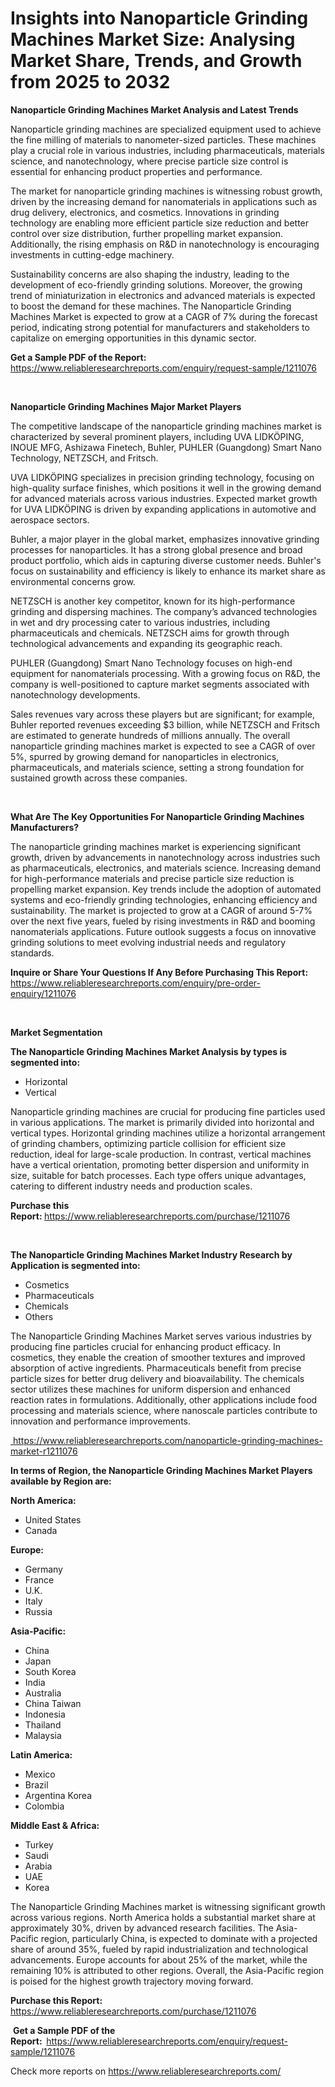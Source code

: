<p><h1>Insights into Nanoparticle Grinding Machines Market Size: Analysing Market Share, Trends, and Growth from 2025 to 2032</h1></p><p><strong>Nanoparticle Grinding Machines Market Analysis and Latest Trends</strong></p>
<p><p>Nanoparticle grinding machines are specialized equipment used to achieve the fine milling of materials to nanometer-sized particles. These machines play a crucial role in various industries, including pharmaceuticals, materials science, and nanotechnology, where precise particle size control is essential for enhancing product properties and performance. </p><p>The market for nanoparticle grinding machines is witnessing robust growth, driven by the increasing demand for nanomaterials in applications such as drug delivery, electronics, and cosmetics. Innovations in grinding technology are enabling more efficient particle size reduction and better control over size distribution, further propelling market expansion. Additionally, the rising emphasis on R&D in nanotechnology is encouraging investments in cutting-edge machinery. </p><p>Sustainability concerns are also shaping the industry, leading to the development of eco-friendly grinding solutions. Moreover, the growing trend of miniaturization in electronics and advanced materials is expected to boost the demand for these machines. The Nanoparticle Grinding Machines Market is expected to grow at a CAGR of 7% during the forecast period, indicating strong potential for manufacturers and stakeholders to capitalize on emerging opportunities in this dynamic sector.</p></p>
<p><strong>Get a Sample PDF of the Report:&nbsp;</strong> <a href="https://www.reliableresearchreports.com/enquiry/request-sample/1211076?utm_campaign=3054&utm_medium=2&utm_source=Github&utm_content=ia&utm_term=24032025&utm_id=nanoparticle-grinding-machines">https://www.reliableresearchreports.com/enquiry/request-sample/1211076</a></p>
<p>&nbsp;</p>
<p><strong>Nanoparticle Grinding Machines Major Market Players</strong></p>
<p><p>The competitive landscape of the nanoparticle grinding machines market is characterized by several prominent players, including UVA LIDKÖPING, INOUE MFG, Ashizawa Finetech, Buhler, PUHLER (Guangdong) Smart Nano Technology, NETZSCH, and Fritsch. </p><p>UVA LIDKÖPING specializes in precision grinding technology, focusing on high-quality surface finishes, which positions it well in the growing demand for advanced materials across various industries. Expected market growth for UVA LIDKÖPING is driven by expanding applications in automotive and aerospace sectors.</p><p>Buhler, a major player in the global market, emphasizes innovative grinding processes for nanoparticles. It has a strong global presence and broad product portfolio, which aids in capturing diverse customer needs. Buhler's focus on sustainability and efficiency is likely to enhance its market share as environmental concerns grow.</p><p>NETZSCH is another key competitor, known for its high-performance grinding and dispersing machines. The company’s advanced technologies in wet and dry processing cater to various industries, including pharmaceuticals and chemicals. NETZSCH aims for growth through technological advancements and expanding its geographic reach.</p><p>PUHLER (Guangdong) Smart Nano Technology focuses on high-end equipment for nanomaterials processing. With a growing focus on R&D, the company is well-positioned to capture market segments associated with nanotechnology developments.</p><p>Sales revenues vary across these players but are significant; for example, Buhler reported revenues exceeding $3 billion, while NETZSCH and Fritsch are estimated to generate hundreds of millions annually. The overall nanoparticle grinding machines market is expected to see a CAGR of over 5%, spurred by growing demand for nanoparticles in electronics, pharmaceuticals, and materials science, setting a strong foundation for sustained growth across these companies.</p></p>
<p>&nbsp;</p>
<p><strong>What Are The Key Opportunities For Nanoparticle Grinding Machines Manufacturers?</strong></p>
<p><p>The nanoparticle grinding machines market is experiencing significant growth, driven by advancements in nanotechnology across industries such as pharmaceuticals, electronics, and materials science. Increasing demand for high-performance materials and precise particle size reduction is propelling market expansion. Key trends include the adoption of automated systems and eco-friendly grinding technologies, enhancing efficiency and sustainability. The market is projected to grow at a CAGR of around 5-7% over the next five years, fueled by rising investments in R&D and booming nanomaterials applications. Future outlook suggests a focus on innovative grinding solutions to meet evolving industrial needs and regulatory standards.</p></p>
<p><strong>Inquire or Share Your Questions If Any Before Purchasing This Report:</strong> <a href="https://www.reliableresearchreports.com/enquiry/pre-order-enquiry/1211076?utm_campaign=3054&utm_medium=2&utm_source=Github&utm_content=ia&utm_term=24032025&utm_id=nanoparticle-grinding-machines">https://www.reliableresearchreports.com/enquiry/pre-order-enquiry/1211076</a></p>
<p>&nbsp;</p>
<p><strong>Market Segmentation</strong></p>
<p><strong>The Nanoparticle Grinding Machines Market Analysis by types is segmented into:</strong></p>
<p><ul><li>Horizontal</li><li>Vertical</li></ul></p>
<p><p>Nanoparticle grinding machines are crucial for producing fine particles used in various applications. The market is primarily divided into horizontal and vertical types. Horizontal grinding machines utilize a horizontal arrangement of grinding chambers, optimizing particle collision for efficient size reduction, ideal for large-scale production. In contrast, vertical machines have a vertical orientation, promoting better dispersion and uniformity in size, suitable for batch processes. Each type offers unique advantages, catering to different industry needs and production scales.</p></p>
<p><strong>Purchase this Report:&nbsp;</strong><a href="https://www.reliableresearchreports.com/purchase/1211076?utm_campaign=3054&utm_medium=2&utm_source=Github&utm_content=ia&utm_term=24032025&utm_id=nanoparticle-grinding-machines">https://www.reliableresearchreports.com/purchase/1211076</a></p>
<p>&nbsp;</p>
<p><strong>The Nanoparticle Grinding Machines Market Industry Research by Application is segmented into:</strong></p>
<p><ul><li>Cosmetics</li><li>Pharmaceuticals</li><li>Chemicals</li><li>Others</li></ul></p>
<p><p>The Nanoparticle Grinding Machines Market serves various industries by producing fine particles crucial for enhancing product efficacy. In cosmetics, they enable the creation of smoother textures and improved absorption of active ingredients. Pharmaceuticals benefit from precise particle sizes for better drug delivery and bioavailability. The chemicals sector utilizes these machines for uniform dispersion and enhanced reaction rates in formulations. Additionally, other applications include food processing and materials science, where nanoscale particles contribute to innovation and performance improvements.</p></p>
<p><a href="https://www.reliableresearchreports.com/nanoparticle-grinding-machines-market-r1211076?utm_campaign=3054&utm_medium=2&utm_source=Github&utm_content=ia&utm_term=24032025&utm_id=nanoparticle-grinding-machines">&nbsp;https://www.reliableresearchreports.com/nanoparticle-grinding-machines-market-r1211076</a></p>
<p><strong>In terms of Region, the Nanoparticle Grinding Machines Market Players available by Region are:</strong></p>
<p>
    <p> <strong> North America: </strong>
        <ul>
            <li>United States</li>
            <li>Canada</li>
        </ul>
        </p> 
    <p> <strong> Europe: </strong>
        <ul>
            <li>Germany</li>
            <li>France</li>
            <li>U.K.</li>
            <li>Italy</li>
            <li>Russia</li>
        </ul>
        </p> 
    <p> <strong> Asia-Pacific: </strong>
        <ul>
            <li>China</li>
            <li>Japan</li>
            <li>South Korea</li>
            <li>India</li>
            <li>Australia</li>
            <li>China Taiwan</li>
            <li>Indonesia</li>
            <li>Thailand</li>
            <li>Malaysia</li>
        </ul>
        </p> 
    <p> <strong> Latin America: </strong>
        <ul>
            <li>Mexico</li>
            <li>Brazil</li>
            <li>Argentina Korea</li>
            <li>Colombia</li>
        </ul>
        </p> 
    <p> <strong> Middle East & Africa: </strong>
        <ul>
            <li>Turkey</li>
            <li>Saudi</li>
            <li>Arabia</li>
            <li>UAE</li>
            <li>Korea</li>
        </ul>
    </p>
    </p>
<p><p>The Nanoparticle Grinding Machines market is witnessing significant growth across various regions. North America holds a substantial market share at approximately 30%, driven by advanced research facilities. The Asia-Pacific region, particularly China, is expected to dominate with a projected share of around 35%, fueled by rapid industrialization and technological advancements. Europe accounts for about 25% of the market, while the remaining 10% is attributed to other regions. Overall, the Asia-Pacific region is poised for the highest growth trajectory moving forward.</p></p>
<p><strong>Purchase this Report: </strong><a href="https://www.reliableresearchreports.com/purchase/1211076?utm_campaign=3054&utm_medium=2&utm_source=Github&utm_content=ia&utm_term=24032025&utm_id=nanoparticle-grinding-machines">https://www.reliableresearchreports.com/purchase/1211076</a></p>
<p>&nbsp;<strong>Get a Sample PDF of the Report:&nbsp;&nbsp;</strong><a href="https://www.reliableresearchreports.com/enquiry/request-sample/1211076?utm_campaign=3054&utm_medium=2&utm_source=Github&utm_content=ia&utm_term=24032025&utm_id=nanoparticle-grinding-machines">https://www.reliableresearchreports.com/enquiry/request-sample/1211076</a></p>
<p><strong></strong></p>
<p>Check more reports on <a href="https://www.reliableresearchreports.com/?utm_campaign=3054&utm_medium=2&utm_source=Github&utm_content=ia&utm_term=24032025&utm_id=nanoparticle-grinding-machines">https://www.reliableresearchreports.com/</a></p>